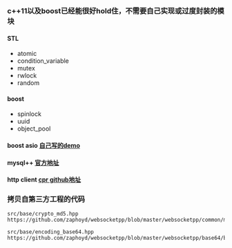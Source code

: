 ### c++11以及boost已经能很好hold住，不需要自己实现或过度封装的模块

#### STL

* atomic
* condition_variable
* mutex
* rwlock
* random

#### boost

* spinlock
* uuid
* object_pool

#### boost asio [自己写的demo](https://github.com/q191201771/asio-tutorial)

#### mysql++ [官方地址](http://tangentsoft.net/mysql++/)

#### http client [cpr github地址](https://github.com/whoshuu/cpr)

### 拷贝自第三方工程的代码

```
src/base/crypto_md5.hpp
https://github.com/zaphoyd/websocketpp/blob/master/websocketpp/common/md5.hpp

src/base/encoding_base64.hpp
https://github.com/zaphoyd/websocketpp/blob/master/websocketpp/base64/base64.hpp
```

